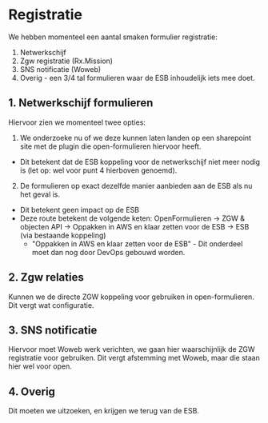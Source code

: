 # Registratie

We hebben momenteel een aantal smaken formulier registratie:
1. Netwerkschijf
2. Zgw registratie (Rx.Mission)
3. SNS notificatie (Woweb)
4. Overig - een 3/4 tal formulieren waar de ESB inhoudelijk iets mee doet.

## 1. Netwerkschijf formulieren
Hiervoor zien we momenteel twee opties: 
1. We onderzoeke nu of we deze kunnen laten landen op een sharepoint site met de plugin die open-formulieren hiervoor heeft.
  - Dit betekent dat de ESB koppeling voor de netwerkschijf niet meer nodig is (let op: wel voor punt 4 hierboven genoemd).
2. De formulieren op exact dezelfde manier aanbieden aan de ESB als nu het geval is.
  - Dit betekent geen impact op de ESB
  - Deze route betekent de volgende keten: OpenFormulieren -> ZGW & objecten API -> Oppakken in AWS en klaar zetten voor de ESB -> ESB (via bestaande koppeling)
    - "Oppakken in AWS en klaar zetten voor de ESB" - Dit onderdeel moet dan nog door DevOps gebouwd worden.

## 2. Zgw relaties
Kunnen we de directe ZGW koppeling voor gebruiken in open-formulieren. Dit vergt wat configuratie.

## 3. SNS notificatie
Hiervoor moet Woweb werk verichten, we gaan hier waarschijnlijk de ZGW registratie voor gebruiken.
Dit vergt afstemming met Woweb, maar die staan hier wel voor open.

## 4. Overig
Dit moeten we uitzoeken, en krijgen we terug van de ESB.